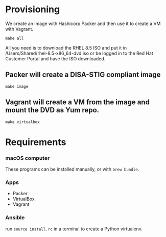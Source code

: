 # Provisioning

We create an image with Hashicorp Packer and then use it to create a VM with Vagrant.

`make all`

All you need is to download the RHEL 8.5 ISO and put it in /Users/Shared/rhel-8.5-x86_64-dvd.iso or be logged in to the Red Hat Customer Portal and have the ISO downloaded.

## Packer will create a DISA-STIG compliant image

`make image`

## Vagrant will create a VM from the image and mount the DVD as Yum repo.

`make virtualbox`

# Requirements

### macOS computer

These programs can be installed manually, or with `brew bundle`.
### Apps
- Packer
- VirtualBox
- Vagrant

### Ansible
run `source install.rc` in a terminal to create a Python virtualenv.
